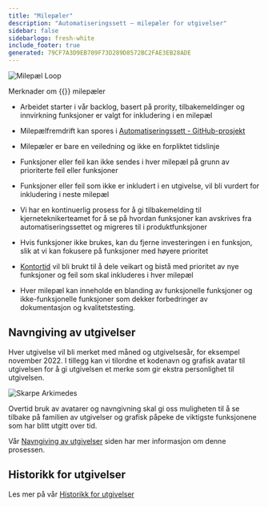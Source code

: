 ```yaml
---
title: "Milepæler"
description: "Automatiseringssett – milepæler for utgivelser"
sidebar: false
sidebarlogo: fresh-white
include_footer: true
generated: 79CF7A3D9EB709F73D289D8572BC2FAE3EB28ADE
---
```


![Milepæl Loop](/images/milestone-loop.png)

Merknader om {{<product-name>}} milepæler

- Arbeidet starter i vår backlog, basert på prority, tilbakemeldinger og innvirkning funksjoner er valgt for inkludering i en milepæl

- Milepælfremdrift kan spores i [Automatiseringssett - GitHub-prosjekt](https://github.com/orgs/microsoft/projects/486)

- Milepæler er bare en veiledning og ikke en forpliktet tidslinje

- Funksjoner eller feil kan ikke sendes i hver milepæl på grunn av prioriterte feil eller funksjoner

- Funksjoner eller feil som ikke er inkludert i en utgivelse, vil bli vurdert for inkludering i neste milepæl

- Vi har en kontinuerlig prosess for å gi tilbakemelding til kjerneteknikerteamet for å se på hvordan funksjoner kan avskrives fra automatiseringssettet og migreres til i produktfunksjoner

- Hvis funksjoner ikke brukes, kan du fjerne investeringen i en funksjon, slik at vi kan fokusere på funksjoner med høyere prioritet

- [Kontortid](/nb/office-hours) vil bli brukt til å dele veikart og bistå med prioritet av nye funksjoner og feil som skal inkluderes i hver milepæl

- Hver milepæl kan inneholde en blanding av funksjonelle funksjoner og ikke-funksjonelle funksjoner som dekker forbedringer av dokumentasjon og kvalitetstesting.

## Navngiving av utgivelser

Hver utgivelse vil bli merket med måned og utgivelsesår, for eksempel november 2022. I tillegg kan vi tilordne et kodenavn og grafisk avatar til utgivelsen for å gi utgivelsen et merke som gir ekstra personlighet til utgivelsen.

![Skarpe Arkimedes](/images/sharp-archimedes.png)

Overtid bruk av avatarer og navngivning skal gi oss muligheten til å se tilbake på familien av utgivelser og grafisk påpeke de viktigste funksjonene som har blitt utgitt over tid.

Vår [Navngiving av utgivelser](/nb/releases/naming) siden har mer informasjon om denne prosessen.

## Historikk for utgivelser

Les mer på vår [Historikk for utgivelser](/nb/releases/)
